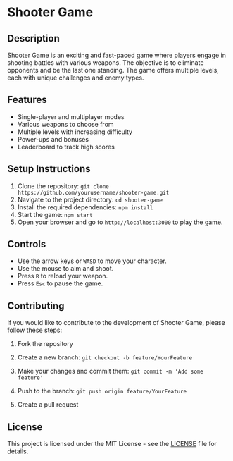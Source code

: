 # Shooter Game

## Description

Shooter Game is an exciting and fast-paced game where players engage in shooting battles with various weapons. The objective is to eliminate opponents and be the last one standing. The game offers multiple levels, each with unique challenges and enemy types.

## Features

- Single-player and multiplayer modes
- Various weapons to choose from
- Multiple levels with increasing difficulty
- Power-ups and bonuses
- Leaderboard to track high scores

## Setup Instructions

1. Clone the repository: `git clone https://github.com/yourusername/shooter-game.git`
2. Navigate to the project directory: `cd shooter-game`
3. Install the required dependencies: `npm install`
4. Start the game: `npm start`
5. Open your browser and go to `http://localhost:3000` to play the game.

## Controls

- Use the arrow keys or `WASD` to move your character.
- Use the mouse to aim and shoot.
- Press `R` to reload your weapon.
- Press `Esc` to pause the game.

## Contributing

If you would like to contribute to the development of Shooter Game, please follow these steps:

1. Fork the repository

2. Create a new branch: `git checkout -b feature/YourFeature`

3. Make your changes and commit them: `git commit -m 'Add some feature'`

4. Push to the branch: `git push origin feature/YourFeature`

5. Create a pull request

## License

This project is licensed under the MIT License - see the [LICENSE](LICENSE) file for details.
